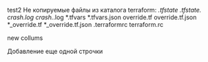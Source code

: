 test2 
Не копируемые файлы из каталога terraform:
*.tfstate
*.tfstate.*
crash.log
crash.*.log
*.tfvars
*.tfvars.json
override.tf
override.tf.json
*_override.tf
*_override.tf.json
.terraformrc
terraform.rc

new collums

Добавление еще одной строчки
